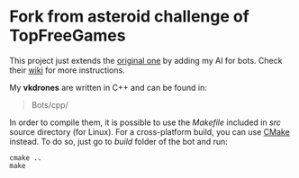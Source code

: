 # Fork from asteroid challenge of TopFreeGames

This project just extends the
[original one](https://github.com/topfreegames/top-asteroids-challenge) by
adding my AI for bots. Check their
[wiki](https://github.com/topfreegames/top-asteroids-challenge/wiki) for more
instructions.

My **vkdrones** are written in C++ and can be found in:

> Bots/cpp/

In order to compile them, it is possible to use the *Makefile* included in *src*
source directory (for Linux). For a cross-platform build, you can use
[CMake](http://www.cmake.org/) instead. To do so, just go to *build* folder of
the bot and run:

```
cmake ..
make
```

